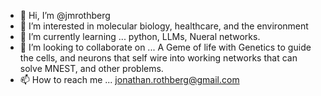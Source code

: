 - 👋 Hi, I’m @jmrothberg
- 👀 I’m interested in molecular biology, healthcare, and the environment
- 🌱 I’m currently learning ... python, LLMs, Nueral networks.
- 💞️ I’m looking to collaborate on ... A Geme of life with Genetics to guide the cells, and neurons that self wire into working networks that can solve MNEST, and other problems.
- 📫 How to reach me ... jonathan.rothberg@gmail.com

<!---
jmrothberg/jmrothberg is a ✨ special ✨ repository because its `README.md` (this file) appears on your GitHub profile.
You can click the Preview link to take a look at your changes.
--->

